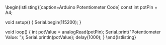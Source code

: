 \begin{lstlisting}[caption=Arduino Potentiometer Code]
const int potPin = A4;

void setup() {
  Serial.begin(115200);
}

void loop() {
  int potValue = analogRead(potPin);
  Serial.print("Potentiometer Value: ");
  Serial.println(potValue);
  delay(1000);
}
\end{lstlisting}
